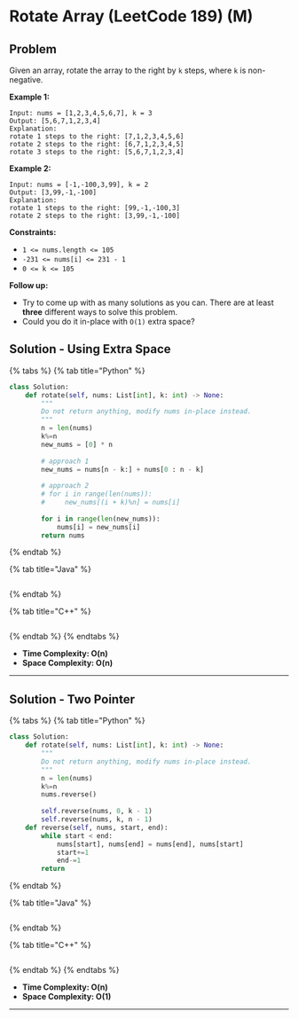 # Rotate Array (LeetCode 189) (M)

## Problem

Given an array, rotate the array to the right by `k` steps, where `k` is non-negative.

&#x20;

**Example 1:**

```
Input: nums = [1,2,3,4,5,6,7], k = 3
Output: [5,6,7,1,2,3,4]
Explanation:
rotate 1 steps to the right: [7,1,2,3,4,5,6]
rotate 2 steps to the right: [6,7,1,2,3,4,5]
rotate 3 steps to the right: [5,6,7,1,2,3,4]
```

**Example 2:**

```
Input: nums = [-1,-100,3,99], k = 2
Output: [3,99,-1,-100]
Explanation: 
rotate 1 steps to the right: [99,-1,-100,3]
rotate 2 steps to the right: [3,99,-1,-100]
```

&#x20;

**Constraints:**

* `1 <= nums.length <= 105`
* `-231 <= nums[i] <= 231 - 1`
* `0 <= k <= 105`

&#x20;

**Follow up:**

* Try to come up with as many solutions as you can. There are at least **three** different ways to solve this problem.
* Could you do it in-place with `O(1)` extra space?



## Solution - Using Extra Space

{% tabs %}
{% tab title="Python" %}
```python
class Solution:
    def rotate(self, nums: List[int], k: int) -> None:
        """
        Do not return anything, modify nums in-place instead.
        """
        n = len(nums)
        k%=n
        new_nums = [0] * n
        
        # approach 1
        new_nums = nums[n - k:] + nums[0 : n - k]
        
        # approach 2
        # for i in range(len(nums)):
        #     new_nums[(i + k)%n] = nums[i]
        
        for i in range(len(new_nums)):
            nums[i] = new_nums[i]
        return nums
```
{% endtab %}

{% tab title="Java" %}
```java
```
{% endtab %}

{% tab title="C++" %}
```cpp
```
{% endtab %}
{% endtabs %}

* **Time Complexity: O(n)**
* **Space Complexity: O(n)**

****

## Solution - Two Pointer

{% tabs %}
{% tab title="Python" %}
```python
class Solution:
    def rotate(self, nums: List[int], k: int) -> None:
        """
        Do not return anything, modify nums in-place instead.
        """
        n = len(nums)
        k%=n
        nums.reverse()
        
        self.reverse(nums, 0, k - 1)
        self.reverse(nums, k, n - 1)
    def reverse(self, nums, start, end):
        while start < end:
            nums[start], nums[end] = nums[end], nums[start]
            start+=1
            end-=1
        return 
```
{% endtab %}

{% tab title="Java" %}
```java
```
{% endtab %}

{% tab title="C++" %}
```cpp
```
{% endtab %}
{% endtabs %}

* **Time Complexity: O(n)**
* **Space Complexity: O(1)**

****
